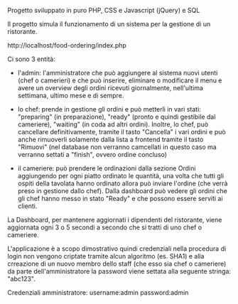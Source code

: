 Progetto sviluppato in puro PHP, CSS e Javascript (jQuery) e SQL

Il progetto simula il funzionamento di un sistema per la gestione di un ristorante.

http://localhost/food-ordering/index.php

Ci sono 3 entità:  
- l'admin: l'amministratore che può aggiungere al sistema nuovi utenti (chef o camerieri) e che può inserire, eliminare o modificare il menu e avere un overview degli ordini ricevuti giornalmente, nell'ultima settimana, ultimo mese e di sempre.

- lo chef: prende in gestione gli ordini e può metterli in vari stati: "preparing" (in preparazione), "ready" (pronto e quindi gestibile dal cameriere), "waiting" (in coda ad altri ordini). Inoltre, lo chef, può cancellare definitivamente, tramite il tasto "Cancella" i vari ordini e può anche rimuoverli solamente dalla lista a frontend tramite il tasto "Rimuovi" (nel database non verranno camcellati in questo caso ma verranno settati a "finish", ovvero ordine concluso)

- il cameriere: può prendere le ordinazioni dalla sezione Ordini aggiungendo per ogni piatto ordinato le quantità, una volta che tutti gli ospiti della tavolata hanno ordinato allora può inviare l'ordine (che verrà preso in gestione dallo chef). Dalla dashboard può vedere gli ordini che gli chef hanno messo in stato "Ready" e che possono essere serviti ai clienti.

La Dashboard, per mantenere aggiornati i dipendenti del ristorante, viene aggiornata ogni 3 o 5 secondi a secondo che si tratti di uno chef o cameriere.

L'applicazione è a scopo dimostrativo quindi credenziali nella procedura di login non vengono criptate tramite alcun algoritmo (es. SHA1) e alla crreazione di un nuovo membro dello staff (che esso sia chef o cameriere) da parte dell'amministratore la password viene settata alla seguente stringa: "abc123".

Credenziali amministratore:
username:admin
password:admin
